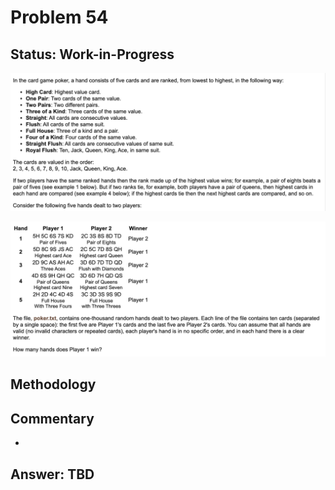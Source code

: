 # Problem 54

## Status: Work-in-Progress  

![problem-54-1](https://github.com/dvb2017/project-euler/blob/main/problem-54/problem-54-1.png)

![problem-54-2](https://github.com/dvb2017/project-euler/blob/main/problem-54/problem-54-2.png)

## Methodology


## Commentary
-

## Answer: TBD
